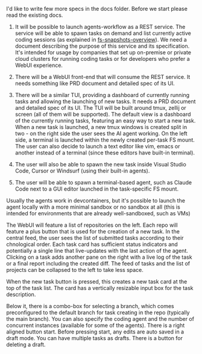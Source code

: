 I'd like to write few more specs in the docs folder. Before we start please
read the existing docs.

1. It will be possible to launch agents-workflow as a REST service. The service
   will be able to spawn tasks on demand and list currently active coding sessions
   (as explained in
   [fs-snapshots-overview](../Public/FS%20Snapshots/FS%20Snapshots%20Overview.md)).
   We need a document describing the purpose of this service and its
   specification. It's intended for usage by companies that set up on-premise or
   private cloud clusters for running coding tasks or for developers who prefer a
   WebUI experience.

2. There will be a WebUI front-end that will consume the REST service. It needs
   something like PRD document and detailed spec of its UI.

3. There will be a similar TUI, providing a dashboard of currently running
   tasks and allowing the launching of new tasks. It needs a PRD document and
   detailed spec of its UI. The TUI will be built around tmux, zellij or screen
   (all of them will be supported). The default view is a dashboard of the
   currently running tasks, featuring an easy way to start a new task. When a new
   task is launched, a new tmux windows is created split in two - on the right
   side the user sees the AI agent working. On the left side, a terminal is
   launched within the newly created per-task FS mount. The user can also decide
   to launch a text editor like vim, emacs or another instead of a terminal (since
   these editors have built-in terminal).

4. The user will also be able to spawn the new task inside Visual Studio Code,
   Cursor or Windsurf (using their built-in agents).

5. The user will be able to spawn a terminal-based agent, such as Claude Code
   next to a GUI editor launched in the task-specific FS mount.

Usually the agents work in devcontainers, but it's possible to launch the agent
locally with a more minimal sandbox or no sandbox at all (this is intended for
environments that are already well-sandboxed, such as VMs)

The WebUI will feature a list of repositories on the left. Each repo will
feature a plus button that is used for the creation of a new task. In the
central feed, the user sees the list of submitted tasks according to their
chnological order. Each task card has sufficient status indicators and
potentially a single line that live-updates with the last action of the agent.
Clicking on a task adds another pane on the right with a live log of the task
or a final report including the created diff. The feed of tasks and the list of
projects can be collapsed to the left to take less space.

When the new task button is pressed, this creates a new task card at the top of
the task list. The card has a vertically resizable input box for the task
description.

Below it, there is a combo-box for selecting a branch, which comes
preconfigured to the default branch for task creating in the repo (typically
the main branch). You can also specify the coding agent and the number of
concurrent instances (available for some of the agents). There is a right
aligned button start. Before pressing start, any edits are auto saved in a
draft mode. You can have multiple tasks as drafts. There is a button for
deleting a draft.
